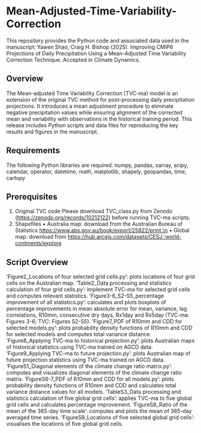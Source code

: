 # Mean-Adjusted-Time-Variability-Correction

This repository provides the Python code and associated data used in the manuscript:
Yawen Shao, Craig H. Bishop (2025). Improving CMIP6 Projections of Daily Precipitation Using a Mean-Adjusted Time Variability Correction Technique. Accepted in Climate Dynamics.

## Overview
The Mean-adjusted Time Variability Correction (TVC-ma) model is an extension of the original TVC method for post-processing daily precipitation projections. It introduces a mean adjustment procedure to eliminate negative precipitation values while ensuring alignment of the corrected mean and variability with observations in the historical training period.
This release includes Python scripts and data files for reproducing the key results and figures in the manuscript.

## Requirements
The following Python libraries are required:
numpy, pandas, xarray, scipy, calendar, operator, datetime, math, matplotlib, shapely, geopandas, time, cartopy

## Prerequisites
1.	Original TVC code
Please download TVC_class.py from Zenodo (https://zenodo.org/records/10212122) before running TVC-ma scripts.
2.	Shapefiles
•	Australia map: download from the Australian Bureau of Statistics https://www.abs.gov.au/book/export/25822/print.\n
•	Global map: download from https://hub.arcgis.com/datasets/CESJ::world-continents/explore

## Script Overview
‘Figure2_Locations of four selected grid cells.py’: plots locations of four grid cells on the Australian map.
‘Table2_Data processing and statistics calculation of four grid cells.py’: implement TVC-ma for selected grid cells and computes relevant statistics.
‘Figure3-6_S2-S5_percentage improvement of all statistics.py’: calculates and plots boxplots of percentage improvements in mean absolute error for mean, variance, lag correlations, R10mm, consecutive dry days, Rx1day and Rx5day (TVC-ma: Figures 3-6; TVC: Figures S2-S5).
‘Figure7_PDF of R10mm and CDD for selected models.py’: plots probability density functions of R10mm and CDD for selected models and computes total variance distance.
‘Figure8_Applying TVC-ma to historical projection.py’: plots Australian maps of historical statistics using TVC-ma trained on AGCD data. 
‘Figure9_Applying TVC-ma to future projection.py’: plots Australian map of future projection statistics using TVC-ma trained on AGCD data. 
‘FigureS1_Diagonal elements of the climate change ratio matrix.py’: computes and visualizes diagonal elements of the climate change ratio matrix.
‘FigureS6-7_PDF of R10mm and CDD for all models.py’: plots probability density functions of R10mm and CDD and calculates total variance distance values for all models.
‘TableS3_Data processing and statistics calculation of five global grid cells’: applies TVC-ma to five global grid cells and calculates percentage improvement.
‘FigureS8_Ratio of the mean of the 365-day time scale’: computes and plots the mean of 365-day averaged time series.
‘FigureS9_Locations of five selected global grid cells’: visualises the locations of five global grid cells.
